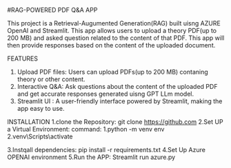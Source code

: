 #RAG-POWERED PDF Q&A APP


This project is a Retrieval-Augumented Generation(RAG) built uisng AZURE OpenAI and Streamlit. This app allows users to upload a theory PDF(up to 200 MB) and asked question related to the content of that PDF.
This app will then provide responses based on the content of the uploaded document.

FEATURES
1. Upload PDF files: Users can upload PDFs(up to 200 MB) contaning theory or other content.
2. Interactive Q&A: Ask questions about the content of the uploaded PDF and get accurate responses generated uisng GPT LLm model.
3. Streamlit UI : A user-friendly interface powered by Streamlit, making the app easy to use.


INSTALLATION
1.clone the Repository: git clone https://github.com
2.Set UP a Virtual Environment:
  command: 1.python -m venv env
           2.venv\Scripts\activate

3.Instqall dependencies: pip install -r requirements.txt
4.Set Up Azure OPENAI environment
5.Run the APP: Streamlit run azure.py

